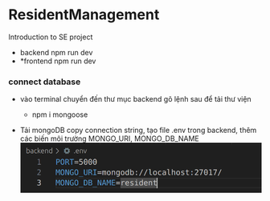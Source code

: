 # ResidentManagement
Introduction to SE project
* backend
    npm run dev
* *frontend
    npm run dev


### connect database
* vào terminal chuyển đến thư mục backend gõ lệnh sau để tải thư viện
   * npm i mongoose

* Tải mongoDB copy connection string, tạo file .env trong backend, thêm các biến môi trường MONGO_URI, MONGO_DB_NAME
![alt text](image.png)
